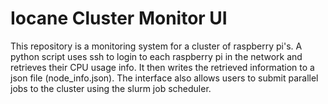 # Iocane Cluster Monitor UI
This repository is a monitoring system for a cluster of raspberry pi's. A python
script uses ssh to login to each raspberry pi in the network and retrieves their 
CPU usage info. It then writes the retrieved information to a json file 
(node_info.json). The interface also allows users to submit parallel jobs to the 
cluster using the slurm job scheduler.

<!--### Web UI Screenshot
<!--![](img/web_capture.png)

### Getting Started
In order to install and start a new monitoring cluster of raspberry pi's, here 
are the steps:

On the head node (raspberry pi):
1. Setup apache web server: `sudo apt-get update && sudo apt-get install apache2 -y`
2. `git clone https://github.com/rubensl/Iocane-PiClusterManager.git`
3. `sudo mv Iocane-PiClusterManager/* /var/www/html`
4. Configure cluster_info.json to correspond to cluster info. 
5. Configure node_info.json to correspond to each node in the cluster adding in their hostnames, usernames and password. 
5. Start up backend of monitoring application: `sudo python3 start_server.py`

Testing Web UI:
1. Go to preferred web browser and search http://[Head_Node_IP]
